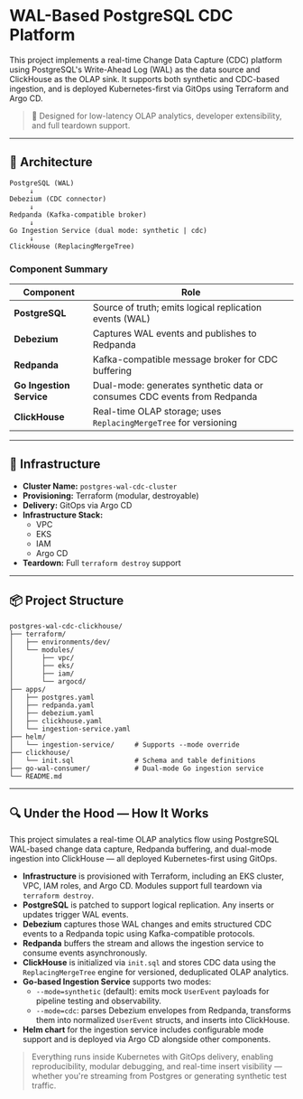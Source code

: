 # WAL-Based PostgreSQL CDC Platform

This project implements a real-time Change Data Capture (CDC) platform using PostgreSQL's Write-Ahead Log (WAL) as the data source and ClickHouse as the OLAP sink. It supports both synthetic and CDC-based ingestion, and is deployed Kubernetes-first via GitOps using Terraform and Argo CD.

> 🚀 Designed for low-latency OLAP analytics, developer extensibility, and full teardown support.

---

## 🧱 Architecture

```
PostgreSQL (WAL)
     ↓
Debezium (CDC connector)
     ↓
Redpanda (Kafka-compatible broker)
     ↓
Go Ingestion Service (dual mode: synthetic | cdc)
     ↓
ClickHouse (ReplacingMergeTree)
```

### Component Summary

| Component             | Role                                                                 |
|----------------------|----------------------------------------------------------------------|
| **PostgreSQL**        | Source of truth; emits logical replication events (WAL)             |
| **Debezium**          | Captures WAL events and publishes to Redpanda                       |
| **Redpanda**          | Kafka-compatible message broker for CDC buffering                   |
| **Go Ingestion Service** | Dual-mode: generates synthetic data or consumes CDC events from Redpanda |
| **ClickHouse**        | Real-time OLAP storage; uses `ReplacingMergeTree` for versioning    |

---

## 🔧 Infrastructure

- **Cluster Name:** `postgres-wal-cdc-cluster`
- **Provisioning:** Terraform (modular, destroyable)
- **Delivery:** GitOps via Argo CD
- **Infrastructure Stack:**
  - VPC
  - EKS
  - IAM
  - Argo CD
- **Teardown:** Full `terraform destroy` support

---

## 📦 Project Structure

```
postgres-wal-cdc-clickhouse/
├── terraform/
│   ├── environments/dev/
│   └── modules/
│       ├── vpc/
│       ├── eks/
│       ├── iam/
│       └── argocd/
├── apps/
│   ├── postgres.yaml
│   ├── redpanda.yaml
│   ├── debezium.yaml
│   ├── clickhouse.yaml
│   └── ingestion-service.yaml
├── helm/
│   └── ingestion-service/     # Supports --mode override
├── clickhouse/
│   └── init.sql               # Schema and table definitions
├── go-wal-consumer/           # Dual-mode Go ingestion service
└── README.md
```

---

## 🔍 Under the Hood — How It Works

This project simulates a real-time OLAP analytics flow using PostgreSQL WAL-based change data capture, Redpanda buffering, and dual-mode ingestion into ClickHouse — all deployed Kubernetes-first using GitOps.

- **Infrastructure** is provisioned with Terraform, including an EKS cluster, VPC, IAM roles, and Argo CD. Modules support full teardown via `terraform destroy`.
- **PostgreSQL** is patched to support logical replication. Any inserts or updates trigger WAL events.
- **Debezium** captures those WAL changes and emits structured CDC events to a Redpanda topic using Kafka-compatible protocols.
- **Redpanda** buffers the stream and allows the ingestion service to consume events asynchronously.
- **ClickHouse** is initialized via `init.sql` and stores CDC data using the `ReplacingMergeTree` engine for versioned, deduplicated OLAP analytics.
- **Go-based Ingestion Service** supports two modes:
  - `--mode=synthetic` (default): emits mock `UserEvent` payloads for pipeline testing and observability.
  - `--mode=cdc`: parses Debezium envelopes from Redpanda, transforms them into normalized `UserEvent` structs, and inserts into ClickHouse.
- **Helm chart** for the ingestion service includes configurable mode support and is deployed via Argo CD alongside other components.

> Everything runs inside Kubernetes with GitOps delivery, enabling reproducibility, modular debugging, and real-time insert visibility — whether you're streaming from Postgres or generating synthetic test traffic.
